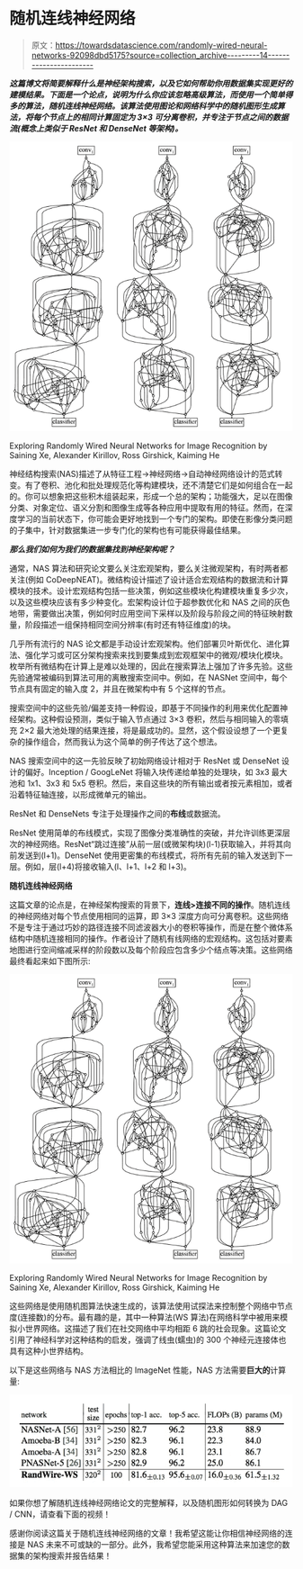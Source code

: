 # 随机连线神经网络

> 原文：<https://towardsdatascience.com/randomly-wired-neural-networks-92098dbd5175?source=collection_archive---------14----------------------->

***这篇博文将简要解释什么是神经架构搜索，以及它如何帮助你用数据集实现更好的建模结果。下面是一个论点，说明为什么你应该忽略高级算法，而使用一个简单得多的算法，随机连线神经网络。该算法使用图论和网络科学中的随机图形生成算法，将每个节点上的相同计算固定为 3×3 可分离卷积，并专注于节点之间的数据流(概念上类似于 ResNet 和 DenseNet 等架构)。***

![](img/c8ac72fe8492d81818d14890185507f4.png)

Exploring Randomly Wired Neural Networks for Image Recognition by Saining Xe, Alexander Kirillov, Ross Girshick, Kaiming He

神经结构搜索(NAS)描述了从特征工程→神经网络→自动神经网络设计的范式转变。有了卷积、池化和批处理规范化等构建模块，还不清楚它们是如何组合在一起的。你可以想象把这些积木组装起来，形成一个总的架构；功能强大，足以在图像分类、对象定位、语义分割和图像生成等各种应用中提取有用的特征。然而，在深度学习的当前状态下，你可能会更好地找到一个专门的架构。即使在影像分类问题的子集中，针对数据集进一步专门化的架构也有可能获得最佳结果。

***那么我们如何为我们的数据集找到神经架构呢？***

通常，NAS 算法和研究论文要么关注宏观架构，要么关注微观架构，有时两者都关注(例如 CoDeepNEAT)。微结构设计描述了设计适合宏观结构的数据流和计算模块的技术。设计宏观结构包括一些决策，例如这些模块化构建模块重复多少次，以及这些模块应该有多少种变化。宏架构设计位于超参数优化和 NAS 之间的灰色地带，需要做出决策，例如何时应用空间下采样以及阶段与阶段之间的特征映射数量，阶段描述一组保持相同空间分辨率(有时还有特征维度)的块。

几乎所有流行的 NAS 论文都是手动设计宏观架构。他们部署贝叶斯优化、进化算法、强化学习或可区分架构搜索来找到要集成到宏观框架中的微观/模块化模块。枚举所有微结构在计算上是难以处理的，因此在搜索算法上强加了许多先验。这些先验通常被编码到算法可用的离散搜索空间中。例如，在 NASNet 空间中，每个节点具有固定的输入度 2，并且在微架构中有 5 个这样的节点。

搜索空间中的这些先验/偏差支持一种假设，即基于不同操作的利用来优化配置神经架构。这种假设预测，类似于输入节点通过 3×3 卷积，然后与相同输入的零填充 2×2 最大池处理的结果连接，将是最成功的。显然，这个假设设想了一个更复杂的操作组合，然而我认为这个简单的例子传达了这个想法。

NAS 搜索空间中的这一先验反映了初始网络设计相对于 ResNet 或 DenseNet 设计的偏好。Inception / GoogLeNet 将输入块传递给单独的处理块，如 3x3 最大池和 1x1、3x3 和 5x5 卷积。然后，来自这些块的所有输出或者按元素相加，或者沿着特征轴连接，以形成微单元的输出。

ResNet 和 DenseNets 专注于处理操作之间的**布线**或数据流。

ResNet 使用简单的布线模式，实现了图像分类准确性的突破，并允许训练更深层次的神经网络。ResNet“跳过连接”从前一层(或微架构块)(l-1)获取输入，并将其向前发送到(l+1)。DenseNet 使用更密集的布线模式，将所有先前的输入发送到下一层。例如，层(l+4)将接收输入(l、l+1、l+2 和 l+3)。

**随机连线神经网络**

这篇文章的论点是，在神经架构搜索的背景下，**连线>连接不同的操作**。随机连线的神经网络对每个节点使用相同的运算，即 3×3 深度方向可分离卷积。这些网络不是专注于通过巧妙的路径连接不同滤波器大小的卷积等操作，而是在整个微体系结构中随机连接相同的操作。作者设计了随机有线网络的宏观结构。这包括对要素地图进行空间缩减采样的阶段数以及每个阶段应包含多少个结点等决策。这些网络最终看起来如下图所示:

![](img/c8ac72fe8492d81818d14890185507f4.png)

Exploring Randomly Wired Neural Networks for Image Recognition by Saining Xe, Alexander Kirillov, Ross Girshick, Kaiming He

这些网络是使用随机图算法快速生成的，该算法使用试探法来控制整个网络中节点度(连接数)的分布。最有趣的是，其中一种算法(WS 算法)在网络科学中被用来模拟小世界网络。这描述了我们在社交网络中平均相距 6 跳的社会现象。这篇论文引用了神经科学对这种结构的启发，强调了线虫(蠕虫)的 300 个神经元连接体也具有这种小世界结构。

以下是这些网络与 NAS 方法相比的 ImageNet 性能，NAS 方法需要**巨大的**计算量:

![](img/bd0e5ea769f9c78385570abc2de8760a.png)

如果你想了解随机连线神经网络论文的完整解释，以及随机图形如何转换为 DAG / CNN，请查看下面的视频！

感谢你阅读这篇关于随机连线神经网络的文章！我希望这能让你相信神经网络的连接是 NAS 未来不可或缺的一部分。此外，我希望您能采用这种算法来加速您的数据集的架构搜索并报告结果！